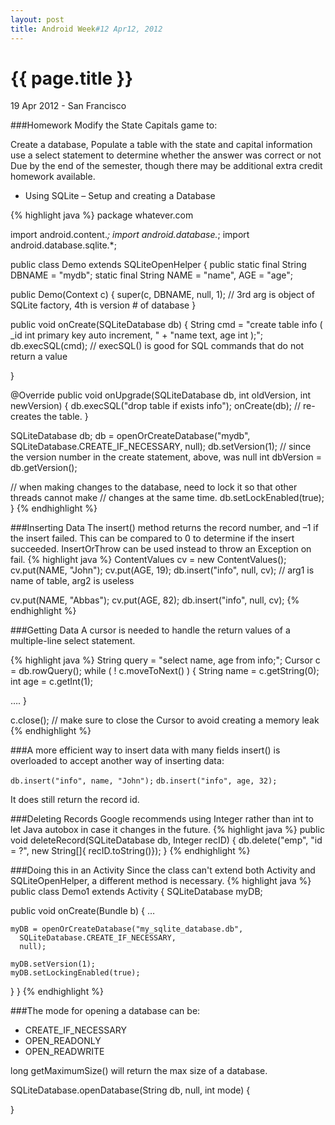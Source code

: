 ```yaml
---
layout: post
title: Android Week#12 Apr12, 2012
---
```


{{ page.title }}
================

<p class="meta">19 Apr 2012 - San Francisco</p>

###Homework
Modify the State Capitals game to:

Create a database, Populate a table with the state and capital information
use a select statement to determine whether the answer was correct or not
Due by the end of the semester, though there may be additional extra credit homework available.

* Using SQLite – Setup and creating a Database

{% highlight java %}
package whatever.com

import android.content.*;
import android.database.*;
import android.database.sqlite.*;

public class Demo extends SQLiteOpenHelper
{
  public static final String DBNAME = "mydb";
  static final String NAME = "name", AGE = "age";

  public Demo(Context c)
  {
    super(c, DBNAME, null, 1);	// 3rd arg is object of SQLite factory, 4th is version # of database
  }

  public void onCreate(SQLiteDatabase db)
  {
    String cmd = "create table info ( _id int primary key auto increment, " +
    "name text, age int );";
    db.execSQL(cmd);		// execSQL() is good for SQL commands that do not return a value 

  }

  @Override
  public void onUpgrade(SQLiteDatabase db, int oldVersion, int newVersion)
  {
    db.execSQL("drop table if exists info");
    onCreate(db);	// re-creates the table.
  }

  SQLiteDatabase db;
  db = openOrCreateDatabase("mydb", SQLiteDatabase.CREATE_IF_NECESSARY, null);
  db.setVersion(1);		// since the version number in the create statement, above, was null
  int dbVersion = db.getVersion();

  // when making changes to the database, need to lock it so that other threads cannot make
  // changes at the same time.
  db.setLockEnabled(true);
}
{% endhighlight %}

###Inserting Data
The insert() method returns the record number, and –1 if the insert failed.  This can be compared to 0 to determine if the insert succeeded.  InsertOrThrow can be used instead to throw an Exception on fail.
{% highlight java %}
ContentValues cv = new ContentValues();
cv.put(NAME, "John");
cv.put(AGE, 19);
db.insert("info", null, cv);	// arg1 is name of table, arg2 is useless

cv.put(NAME, "Abbas");
cv.put(AGE, 82);
db.insert("info", null, cv); 
{% endhighlight %}

###Getting Data
A cursor is needed to handle the return values of a multiple-line select statement.

{% highlight java %}
String query = "select name, age from info;";
Cursor c = db.rowQuery();
while ( ! c.moveToNext() )
{
  String name = c.getString(0);
  int age = c.getInt(1);

  ….
}

c.close();	// make sure to close the Cursor to avoid creating a memory leak
{% endhighlight %}

###A more efficient way to insert data with many fields
insert() is overloaded to accept another way of inserting data:

`db.insert("info", name, "John");`
`db.insert("info", age, 32);`

It does still return the record id.

###Deleting Records
Google recommends using Integer rather than int to let Java autobox in case it changes in the future.
{% highlight java %}
public void deleteRecord(SQLiteDatabase db, Integer recID)
{
  db.delete("emp", "id = ?", new String[]{ recID.toString()});
}
{% endhighlight %}

###Doing this in an Activity
Since the class can't extend both Activity and SQLiteOpenHelper, a different method is necessary.
{% highlight java %}
public class Demo1 extends Activity
{
  SQLiteDatabase myDB;

  public void onCreate(Bundle b)
  {
    …

    myDB = openOrCreateDatabase("my_sqlite_database.db",
      SQLiteDatabase.CREATE_IF_NECESSARY,
      null);

    myDB.setVersion(1);
    myDB.setLockingEnabled(true);

  }
}
{% endhighlight %}

###The mode for opening a database can be:
  
* CREATE_IF_NECESSARY
* OPEN_READONLY
* OPEN_READWRITE

long getMaximumSize() will return the max size of a database.

SQLiteDatabase.openDatabase(String db, null, int mode)
{
  
}







